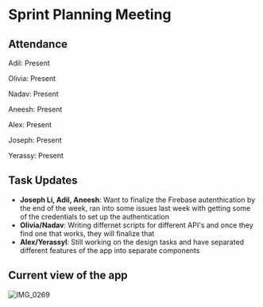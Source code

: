 # Sprint Planning Meeting 

## Attendance
Adil: Present

Olivia: Present

Nadav: Present

Aneesh: Present

Alex: Present

Joseph: Present

Yerassy: Present

## Task Updates

- **Joseph Li, Adil, Aneesh**: Want to finalize the Firebase autenthication by the end of the week, ran into some issues last week with getting some of the credentials to set up the authentication
- **Olivia/Nadav**: Writing differnet scripts for different API's and once they find one that works, they will finalize that
- **Alex/Yerassyl**: Still working on the design tasks and have separated different features of the app into separate components

## Current view of the app
![IMG_0269](https://github.com/user-attachments/assets/af8f7178-2fd2-4c0c-b146-8ff6299fd721)
